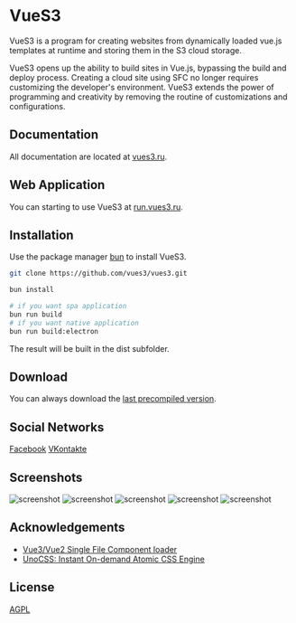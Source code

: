 # VueS3

VueS3 is a program for creating websites from dynamically loaded vue.js templates at runtime and storing them in the S3 cloud storage.

VueS3 opens up the ability to build sites in Vue.js, bypassing the build and deploy process. Creating a cloud site using SFC no longer requires customizing the developer's environment. VueS3 extends the power of programming and creativity by removing the routine of customizations and configurations.

## Documentation

All documentation are located at [vues3.ru](https://vues3.ru).

## Web Application

You can starting to use VueS3 at [run.vues3.ru](https://run.vues3.ru).

## Installation

Use the package manager [bun](https://bun.sh) to install VueS3.

```bash
git clone https://github.com/vues3/vues3.git

bun install

# if you want spa application
bun run build
# if you want native application
bun run build:electron
```

The result will be built in the dist subfolder.

## Download

You can always download the [last precompiled version](https://github.com/vues3/vues3/releases/latest).

## Social Networks

[Facebook](https://facebook.com/vues3)
[VKontakte](https://vk.com/vues3)

## Screenshots

![screenshot](https://vues3.ru/images/screenshots/screenshot_1.png)
![screenshot](https://vues3.ru/images/screenshots/screenshot_2.png)
![screenshot](https://vues3.ru/images/screenshots/screenshot_3.png)
![screenshot](https://vues3.ru/images/screenshots/screenshot_4.png)
![screenshot](https://vues3.ru/images/screenshots/screenshot_5.png)

## Acknowledgements

- [Vue3/Vue2 Single File Component loader](https://github.com/FranckFreiburger/vue3-sfc-loader)
- [UnoCSS: Instant On-demand Atomic CSS Engine](https://unocss.dev)

## License

[AGPL](https://choosealicense.com/licenses/agpl-3.0)

